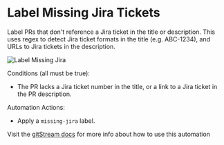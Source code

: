 # Label Missing Jira Tickets
Label PRs that don't reference a Jira ticket in the title or description. This uses regex to detect Jira ticket formats in the title (e.g. ABC-1234), and URLs to Jira tickets in the description.

![Label Missing Jira](label_missing_jira.png)

Conditions (all must be true):
* The PR lacks a Jira ticket number in the title, or a link to a Jira ticket in the PR description.

Automation Actions:
* Apply a `missing-jira` label.

Visit the [gitStream docs](https://docs.gitstream.cm/) for more info about how to use this automation



